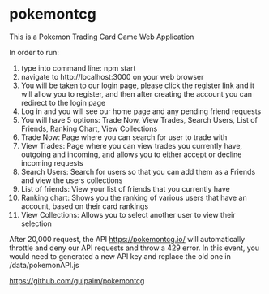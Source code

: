 # pokemontcg

This is a Pokemon Trading Card Game Web Application

In order to run:

1. type into command line: npm start
2. navigate to http://localhost:3000 on your web browser
3. You will be taken to our login page, please click the register link and it will allow you to register, and then after creating the account you can redirect to the login page
4. Log in and you will see our home page and any pending friend requests
5. You will have 5 options: Trade Now, View Trades, Search Users, List of Friends, Ranking Chart, View Collections
6. Trade Now: Page where you can search for user to trade with
7. View Trades: Page where you can view trades you currently have, outgoing and incoming, and allows you to either accept or decline incoming requests
8. Search Users: Search for users so that you can add them as a Friends and view the users collections
9. List of friends: View your list of friends that you currently have
10. Ranking chart: Shows you the ranking of various users that have an account, based on their card rankings
11. View Collections: Allows you to select another user to view their selection

After 20,000 request, the API https://pokemontcg.io/ will automatically throttle and deny our API requests and throw a 429 error. In this event, you would need to generated a new API key and replace the old one in /data/pokemonAPI.js

https://github.com/guipaim/pokemontcg